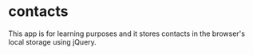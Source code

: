 # contacts

This app is for learning purposes and it stores contacts in the browser's local storage using jQuery.

